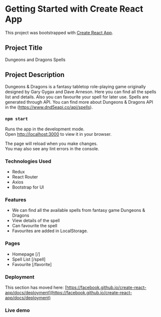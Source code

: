 # Getting Started with Create React App

This project was bootstrapped with [Create React App](https://github.com/facebook/create-react-app).

## Project Title 

Dungeons and Dragons Spells

## Project Description

Dungeons & Dragons is a fantasy tabletop role-playing game originally designed by Gary Gygax and Dave Arneson. Here you can find all the spells list and details. Also you can favourite your spell for later use. 
Spells are generated through API. You can find more about Dungeons & Dragons API in the (https://www.dnd5eapi.co/api/spells).


### `npm start`

Runs the app in the development mode.\
Open [http://localhost:3000](http://localhost:3000) to view it in your browser.

The page will reload when you make changes.\
You may also see any lint errors in the console.

### Technologies Used

* Redux
* React Router
* Axios
* Bootstrap for UI 

### Features

* We can find all the available spells from fantasy game Dungeons & Dragons
* View details of the spell
* Can favourite the spell
* Favourites are added in LocalStorage. 

### Pages

* Homepage [/]
* Spell List [/spell]
* Favourite [/favorite]

### Deployment

This section has moved here: [https://facebook.github.io/create-react-app/docs/deployment](https://facebook.github.io/create-react-app/docs/deployment)

### Live demo

